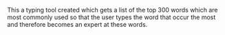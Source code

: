This a typing tool created which gets a list of the top 300 words which are most commonly used so that the user types the word that occur the most and therefore becomes an expert at these words.